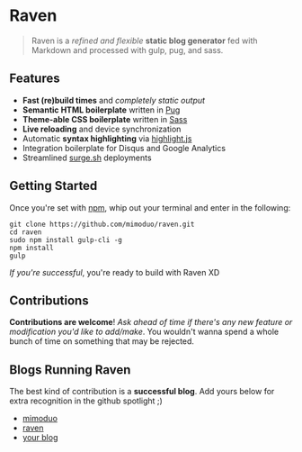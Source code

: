 # Raven

> Raven is a *refined and flexible* **static blog generator** fed with Markdown and processed with gulp, pug, and sass.

## Features

* **Fast (re)build times** and *completely static output*
* **Semantic HTML boilerplate** written in [Pug](https://github.com/pugjs/pug)
* **Theme-able CSS boilerplate** written in [Sass](http://sass-lang.com/guide)
* **Live reloading** and device synchronization
* Automatic **syntax highlighting** via [highlight.js](https://highlightjs.org/)
* Integration boilerplate for Disqus and Google Analytics
* Streamlined [surge.sh](http://surge.sh/help/getting-started-with-surge) deployments

## Getting Started

Once you're set with [npm](https://nodejs.org/en/), whip out your terminal and enter in the following:

```ssh
git clone https://github.com/mimoduo/raven.git
cd raven
sudo npm install gulp-cli -g
npm install
gulp
```

*If you're successful*, you're ready to build with Raven XD

## Contributions

**Contributions are welcome**! *Ask ahead of time if there's any new feature or modification you'd like to add/make*. You wouldn't wanna spend a whole bunch of time on something that may be rejected.

## Blogs Running Raven

The best kind of contribution is a **successful blog**. Add yours below for extra recognition in the github spotlight ;)

* [mimoduo](http://mimoduo.surge.sh/)
* [raven](http://raven.surge.sh/)
* [your blog](#)
